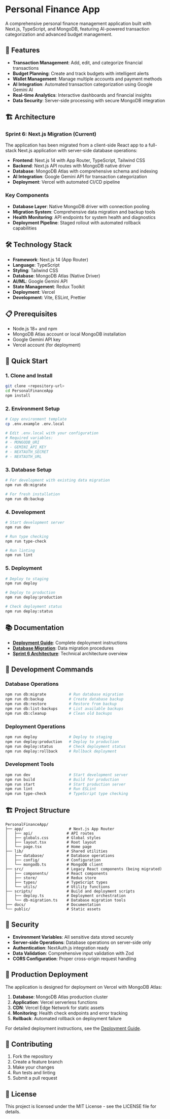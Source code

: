 # Personal Finance App

A comprehensive personal finance management application built with Next.js, TypeScript, and MongoDB, featuring AI-powered transaction categorization and advanced budget management.

## 🚀 Features

- **Transaction Management**: Add, edit, and categorize financial transactions
- **Budget Planning**: Create and track budgets with intelligent alerts
- **Wallet Management**: Manage multiple accounts and payment methods
- **AI Integration**: Automated transaction categorization using Google Gemini AI
- **Real-time Analytics**: Interactive dashboards and financial insights
- **Data Security**: Server-side processing with secure MongoDB integration

## 🏗️ Architecture

### Sprint 6: Next.js Migration (Current)

The application has been migrated from a client-side React app to a full-stack Next.js application with server-side database operations:

- **Frontend**: Next.js 14 with App Router, TypeScript, Tailwind CSS
- **Backend**: Next.js API routes with MongoDB native driver
- **Database**: MongoDB Atlas with comprehensive schema and indexing
- **AI Integration**: Google Gemini API for transaction categorization
- **Deployment**: Vercel with automated CI/CD pipeline

### Key Components

- **Database Layer**: Native MongoDB driver with connection pooling
- **Migration System**: Comprehensive data migration and backup tools
- **Health Monitoring**: API endpoints for system health and diagnostics
- **Deployment Pipeline**: Staged rollout with automated rollback capabilities

## 🛠️ Technology Stack

- **Framework**: Next.js 14 (App Router)
- **Language**: TypeScript
- **Styling**: Tailwind CSS
- **Database**: MongoDB Atlas (Native Driver)
- **AI/ML**: Google Gemini API
- **State Management**: Redux Toolkit
- **Deployment**: Vercel
- **Development**: Vite, ESLint, Prettier

## 📋 Prerequisites

- Node.js 18+ and npm
- MongoDB Atlas account or local MongoDB installation
- Google Gemini API key
- Vercel account (for deployment)

## 🚀 Quick Start

### 1. Clone and Install

```bash
git clone <repository-url>
cd PersonalFinanceApp
npm install
```

### 2. Environment Setup

```bash
# Copy environment template
cp .env.example .env.local

# Edit .env.local with your configuration
# Required variables:
# - MONGODB_URI
# - GEMINI_API_KEY
# - NEXTAUTH_SECRET
# - NEXTAUTH_URL
```

### 3. Database Setup

```bash
# For development with existing data migration
npm run db:migrate

# For fresh installation
npm run db:backup
```

### 4. Development

```bash
# Start development server
npm run dev

# Run type checking
npm run type-check

# Run linting
npm run lint
```

### 5. Deployment

```bash
# Deploy to staging
npm run deploy

# Deploy to production
npm run deploy:production

# Check deployment status
npm run deploy:status
```

## 📚 Documentation

- **[Deployment Guide](docs/deployment-guide.md)**: Complete deployment instructions
- **[Database Migration](docs/database-migration.md)**: Data migration procedures
- **[Sprint 6 Architecture](docs/sprint6-architecture.md)**: Technical architecture overview

## 🔧 Development Commands

### Database Operations

```bash
npm run db:migrate          # Run database migration
npm run db:backup           # Create database backup
npm run db:restore          # Restore from backup
npm run db:list-backups     # List available backups
npm run db:cleanup          # Clean old backups
```

### Deployment Operations

```bash
npm run deploy              # Deploy to staging
npm run deploy:production   # Deploy to production
npm run deploy:status       # Check deployment status
npm run deploy:rollback     # Rollback deployment
```

### Development Tools

```bash
npm run dev                 # Start development server
npm run build               # Build for production
npm run start               # Start production server
npm run lint                # Run ESLint
npm run type-check          # TypeScript type checking
```

## 🏗️ Project Structure

```
PersonalFinanceApp/
├── app/                    # Next.js App Router
│   ├── api/               # API routes
│   ├── globals.css        # Global styles
│   ├── layout.tsx         # Root layout
│   └── page.tsx           # Home page
├── lib/                   # Shared utilities
│   ├── database/          # Database operations
│   ├── config/            # Configuration
│   └── mongodb.ts         # MongoDB client
├── src/                   # Legacy React components (being migrated)
│   ├── components/        # React components
│   ├── store/             # Redux store
│   ├── types/             # TypeScript types
│   └── utils/             # Utility functions
├── scripts/               # Build and deployment scripts
│   ├── deploy.ts          # Deployment orchestration
│   └── db-migration.ts    # Database migration tools
├── docs/                  # Documentation
└── public/                # Static assets
```

## 🔐 Security

- **Environment Variables**: All sensitive data stored securely
- **Server-side Operations**: Database operations on server-side only
- **Authentication**: NextAuth.js integration ready
- **Data Validation**: Comprehensive input validation with Zod
- **CORS Configuration**: Proper cross-origin request handling

## 🚀 Production Deployment

The application is designed for deployment on Vercel with MongoDB Atlas:

1. **Database**: MongoDB Atlas production cluster
2. **Application**: Vercel serverless functions
3. **CDN**: Vercel Edge Network for static assets
4. **Monitoring**: Health check endpoints and error tracking
5. **Rollback**: Automated rollback on deployment failure

For detailed deployment instructions, see the [Deployment Guide](docs/deployment-guide.md).

## 🤝 Contributing

1. Fork the repository
2. Create a feature branch
3. Make your changes
4. Run tests and linting
5. Submit a pull request

## 📝 License

This project is licensed under the MIT License - see the LICENSE file for details.
